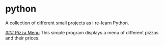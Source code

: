 # python
A collection of different small projects as I re-learn Python.

[### Pizza Menu](../pizza_menu/pizza_menu.py)
This simple program displays a menu of different pizzas and their prices.
